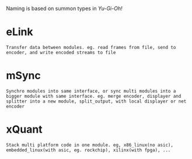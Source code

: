 
Naming is based on summon types in *Yu-Gi-Oh!* 

# eLink
    Transfer data between modules. eg. read frames from file, send to encoder, and write encoded streams to file
# mSync
    Synchro modules into same interface, or sync multi modules into a bigger module with same interface. eg. merge encoder, displayer and splitter into a new module, split_output, with local displayer or net encoder
# xQuant
    Stack multi platform code in one module. eg, x86_linux(no asic), embedded_linux(with asic, eg. rockchip), xilinx(with fpga), ...
